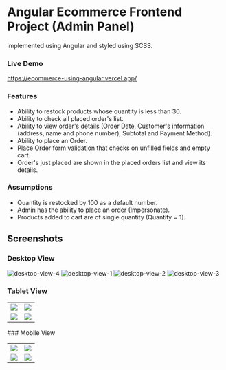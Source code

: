 # Angular Ecommerce Frontend Project (Admin Panel)
implemented using Angular and styled using SCSS.

### Live Demo
https://ecommerce-using-angular.vercel.app/

### Features
- Ability to restock products whose quantity is less than 30.
- Ability to check all placed order's list.
- Ability to view order's details (Order Date, Customer's information (address, name and phone number), Subtotal and Payment Method).
- Ability to place an Order.
- Place Order form validation that checks on unfilled fields and empty cart.
- Order's just placed are shown in the placed orders list and view its details.

### Assumptions
- Quantity is restocked by 100 as a default number.
- Admin has the ability to place an order (Impersonate).
- Products added to cart are of single quantity (Quantity = 1).

## Screenshots
### Desktop View
![desktop-view-4](https://user-images.githubusercontent.com/50046177/211172767-1ef8906e-a4ea-4eab-bdd5-fd3561fecb9c.png)
![desktop-view-1](https://user-images.githubusercontent.com/50046177/211172349-b8810492-10e5-4c62-8047-9ddbe22e1a56.png)
![desktop-view-2](https://user-images.githubusercontent.com/50046177/211172351-f1eeb2fb-a022-473b-97c3-e59005ae0611.png)
![desktop-view-3](https://user-images.githubusercontent.com/50046177/211172353-8084e1f7-c48e-4fe2-8303-1dea96e97d8f.png)

### Tablet View
<table>
 <tr>
 <td><img src="https://user-images.githubusercontent.com/50046177/211172363-feff1592-7380-4bea-b599-869c4d22b6ff.png"></td>
  <td><img src="https://user-images.githubusercontent.com/50046177/211172365-87466db5-b453-41f3-a70d-bb28cfa1c8eb.png"></td>
 </tr>
  <tr>
    <td><img src="https://user-images.githubusercontent.com/50046177/211172376-92a203e7-a40b-46ac-bfc6-4ed92912c514.png"></td>
   <td><img src="https://user-images.githubusercontent.com/50046177/211172380-1cf9ba43-1ffe-47b8-a736-24e8fa45ac19.png"></td>
  </tr>
 </table>
 ### Mobile View

 <table>
 <tr>
 <td><img src="https://user-images.githubusercontent.com/50046177/211172651-244dd8c5-9f57-4d05-9588-2b4566ae3c1b.JPG"></td>
  <td><img src="https://user-images.githubusercontent.com/50046177/211172657-e6adc982-c407-42f3-8fd9-3aa52049a476.JPG"></td>
 </tr>
  <tr>
    <td><img src="https://user-images.githubusercontent.com/50046177/211172659-91ac3599-11d5-43ce-ab62-2e91c33e7be4.png"></td>
   <td><img src="https://user-images.githubusercontent.com/50046177/211172661-91560fc7-4a2c-4ca9-92ac-861bb60a3290.png"></td>
  </tr>
 </table>

